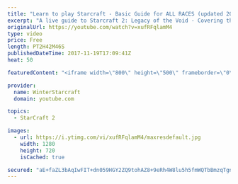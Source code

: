 ```yaml
---
title: "Learn to play Starcraft - Basic Guide for ALL RACES (updated 2017)"
excerpt: "A live guide to Starcraft 2: Legacy of the Void - Covering the basics and build orders for all of the races, and covering the important decisions to be made early in the game.  Not a step by step guide but a demonstration once you have the very basics of the units and races!"
originalUrl: https://youtube.com/watch?v=xufRFqlamM4
type: video
price: Free
length: PT2H42M46S
publishedDateTime: 2017-11-19T17:09:41Z
heat: 50

featuredContent: "<iframe width=\"800\" height=\"500\" frameborder=\"0\" src=\"https://www.youtube.com/embed/xufRFqlamM4\" allow=\"accelerometer; autoplay; encrypted-media; gyroscope; picture-in-picture\" allowfullscreen></iframe>"

provider:
  name: WinterStarcraft
  domain: youtube.com

topics:
  - StarCraft 2

images:
  - url: https://i.ytimg.com/vi/xufRFqlamM4/maxresdefault.jpg
    width: 1280
    height: 720
    isCached: true

secured: "aE+faZL3bAqIwFIT+dn059HGY2ZQ9tohAZ8+9eRh4W8lu5h5fmWQTbBmzqTgnmOZ4Vthf2fSSFnZK1K0wDNgMtJHQfNAv+0Hyycbkm2YE3KtWOAJHXpOUEkFd2os73zUzrsaXgNShJLR3uAOaPBWMuG4WRlUXsrxJyTlLmC+C0y+RRivE6pT7c4ykSlVkb1E+gQ+UG776+SvY0RgoRL9Y8M53cW3z8OME0XtC5nAgrcF/Y1/ijJJK/bQZOvq2wQgk+DDXQOHZ9LNzoFTKnQN6xwaXVA05kxpgZWCLbC1/SzBwMNT6eg1afQK3WYmUPtZ5TJSJOu8HZfDQhhcWSGSsDDcIiV86lQQIA6r6SL2KfVWVcvZ1J7j3dVJmR9VI5oZ3rfWaM4PxROgFhVDYzJSFJGrGo/PiN+39u6FKH4Kr3ADeOQdDlZcAapLpHAYvT6P;FP8Y5bx36XidR9sYWWea7Q=="
---
```


